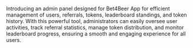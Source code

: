 Introducing an admin panel designed for Bet4Beer App for efficient management of users, referrals, tokens, leaderboard standings, and token history. With this powerful tool, administrators can easily oversee user activities, track referral statistics, manage token distribution, and monitor leaderboard progress, ensuring a smooth and engaging experience for all users.
